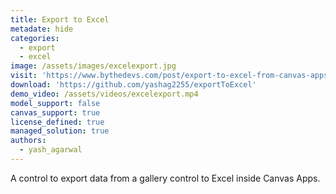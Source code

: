 ```yaml
---
title: Export to Excel
metadate: hide
categories:
  - export
  - excel
image: /assets/images/excelexport.jpg
visit: 'https://www.bythedevs.com/post/export-to-excel-from-canvas-apps-in-power-apps-using-pcf'
download: 'https://github.com/yashag2255/exportToExcel'
demo_video: /assets/videos/excelexport.mp4
model_support: false
canvas_support: true
license_defined: true
managed_solution: true
authors:
  - yash_agarwal
---
```


A control to export data from a gallery control to Excel inside Canvas Apps.
